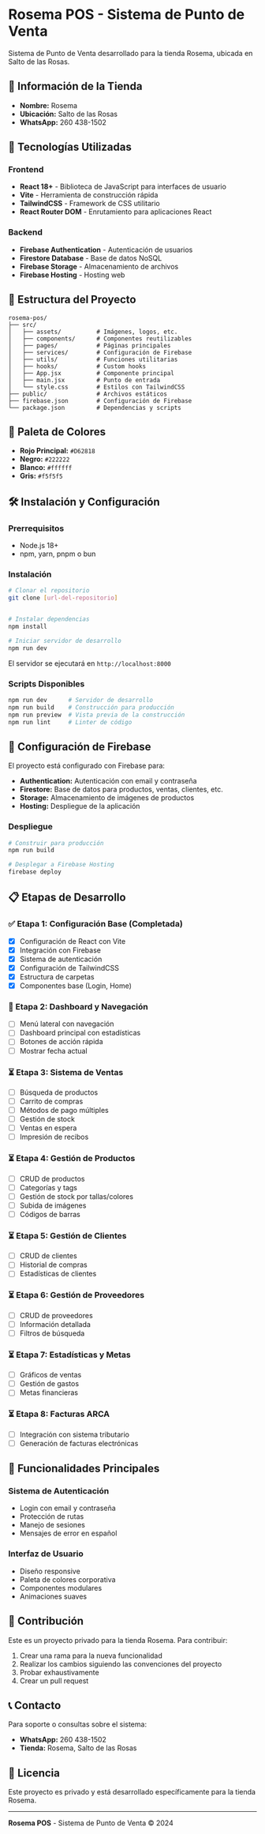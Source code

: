 # Rosema POS - Sistema de Punto de Venta

Sistema de Punto de Venta desarrollado para la tienda Rosema, ubicada en Salto de las Rosas.

## 🏪 Información de la Tienda

- **Nombre:** Rosema
- **Ubicación:** Salto de las Rosas
- **WhatsApp:** 260 438-1502

## 🚀 Tecnologías Utilizadas

### Frontend
- **React 18+** - Biblioteca de JavaScript para interfaces de usuario
- **Vite** - Herramienta de construcción rápida
- **TailwindCSS** - Framework de CSS utilitario
- **React Router DOM** - Enrutamiento para aplicaciones React

### Backend
- **Firebase Authentication** - Autenticación de usuarios
- **Firestore Database** - Base de datos NoSQL
- **Firebase Storage** - Almacenamiento de archivos
- **Firebase Hosting** - Hosting web

## 📁 Estructura del Proyecto

```
rosema-pos/
├── src/
│   ├── assets/          # Imágenes, logos, etc.
│   ├── components/      # Componentes reutilizables
│   ├── pages/           # Páginas principales
│   ├── services/        # Configuración de Firebase
│   ├── utils/           # Funciones utilitarias
│   ├── hooks/           # Custom hooks
│   ├── App.jsx          # Componente principal
│   ├── main.jsx         # Punto de entrada
│   └── style.css        # Estilos con TailwindCSS
├── public/              # Archivos estáticos
├── firebase.json        # Configuración de Firebase
└── package.json         # Dependencias y scripts
```

## 🎨 Paleta de Colores

- **Rojo Principal:** `#D62818`
- **Negro:** `#222222`
- **Blanco:** `#ffffff`
- **Gris:** `#f5f5f5`

## 🛠️ Instalación y Configuración

### Prerrequisitos
- Node.js 18+
- npm, yarn, pnpm o bun

### Instalación
```bash
# Clonar el repositorio
git clone [url-del-repositorio]


# Instalar dependencias
npm install

# Iniciar servidor de desarrollo
npm run dev
```

El servidor se ejecutará en `http://localhost:8000`

### Scripts Disponibles
```bash
npm run dev      # Servidor de desarrollo
npm run build    # Construcción para producción
npm run preview  # Vista previa de la construcción
npm run lint     # Linter de código
```

## 🔐 Configuración de Firebase

El proyecto está configurado con Firebase para:
- **Authentication:** Autenticación con email y contraseña
- **Firestore:** Base de datos para productos, ventas, clientes, etc.
- **Storage:** Almacenamiento de imágenes de productos
- **Hosting:** Despliegue de la aplicación

### Despliegue
```bash
# Construir para producción
npm run build

# Desplegar a Firebase Hosting
firebase deploy
```

## 📋 Etapas de Desarrollo

### ✅ Etapa 1: Configuración Base (Completada)
- [x] Configuración de React con Vite
- [x] Integración con Firebase
- [x] Sistema de autenticación
- [x] Configuración de TailwindCSS
- [x] Estructura de carpetas
- [x] Componentes base (Login, Home)

### 🔄 Etapa 2: Dashboard y Navegación
- [ ] Menú lateral con navegación
- [ ] Dashboard principal con estadísticas
- [ ] Botones de acción rápida
- [ ] Mostrar fecha actual

### ⏳ Etapa 3: Sistema de Ventas
- [ ] Búsqueda de productos
- [ ] Carrito de compras
- [ ] Métodos de pago múltiples
- [ ] Gestión de stock
- [ ] Ventas en espera
- [ ] Impresión de recibos

### ⏳ Etapa 4: Gestión de Productos
- [ ] CRUD de productos
- [ ] Categorías y tags
- [ ] Gestión de stock por tallas/colores
- [ ] Subida de imágenes
- [ ] Códigos de barras

### ⏳ Etapa 5: Gestión de Clientes
- [ ] CRUD de clientes
- [ ] Historial de compras
- [ ] Estadísticas de clientes

### ⏳ Etapa 6: Gestión de Proveedores
- [ ] CRUD de proveedores
- [ ] Información detallada
- [ ] Filtros de búsqueda

### ⏳ Etapa 7: Estadísticas y Metas
- [ ] Gráficos de ventas
- [ ] Gestión de gastos
- [ ] Metas financieras

### ⏳ Etapa 8: Facturas ARCA
- [ ] Integración con sistema tributario
- [ ] Generación de facturas electrónicas

## 🔧 Funcionalidades Principales

### Sistema de Autenticación
- Login con email y contraseña
- Protección de rutas
- Manejo de sesiones
- Mensajes de error en español

### Interfaz de Usuario
- Diseño responsive
- Paleta de colores corporativa
- Componentes modulares
- Animaciones suaves

## 🤝 Contribución

Este es un proyecto privado para la tienda Rosema. Para contribuir:

1. Crear una rama para la nueva funcionalidad
2. Realizar los cambios siguiendo las convenciones del proyecto
3. Probar exhaustivamente
4. Crear un pull request

## 📞 Contacto

Para soporte o consultas sobre el sistema:
- **WhatsApp:** 260 438-1502
- **Tienda:** Rosema, Salto de las Rosas

## 📄 Licencia

Este proyecto es privado y está desarrollado específicamente para la tienda Rosema.

---

**Rosema POS** - Sistema de Punto de Venta © 2024
